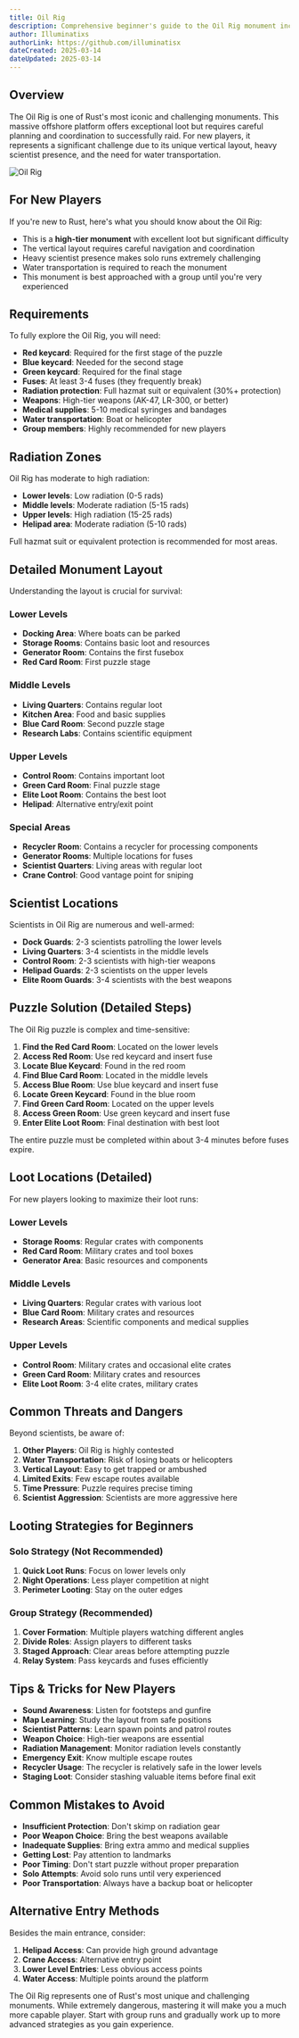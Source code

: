 ```yaml
---
title: Oil Rig
description: Comprehensive beginner's guide to the Oil Rig monument including layout, puzzle solutions, and survival strategies for new Rust players.
author: Illuminatixs
authorLink: https://github.com/illuminatisx
dateCreated: 2025-03-14
dateUpdated: 2025-03-14
---
```


## Overview

The Oil Rig is one of Rust's most iconic and challenging monuments. This massive offshore platform offers exceptional loot but requires careful planning and coordination to successfully raid. For new players, it represents a significant challenge due to its unique vertical layout, heavy scientist presence, and the need for water transportation.

![Oil Rig](/wiki/image/monuments/oil-rig.jpg)

## For New Players

If you're new to Rust, here's what you should know about the Oil Rig:

- This is a **high-tier monument** with excellent loot but significant difficulty
- The vertical layout requires careful navigation and coordination
- Heavy scientist presence makes solo runs extremely challenging
- Water transportation is required to reach the monument
- This monument is best approached with a group until you're very experienced

## Requirements

To fully explore the Oil Rig, you will need:

- **Red keycard**: Required for the first stage of the puzzle
- **Blue keycard**: Needed for the second stage
- **Green keycard**: Required for the final stage
- **Fuses**: At least 3-4 fuses (they frequently break)
- **Radiation protection**: Full hazmat suit or equivalent (30%+ protection)
- **Weapons**: High-tier weapons (AK-47, LR-300, or better)
- **Medical supplies**: 5-10 medical syringes and bandages
- **Water transportation**: Boat or helicopter
- **Group members**: Highly recommended for new players

## Radiation Zones

Oil Rig has moderate to high radiation:

- **Lower levels**: Low radiation (0-5 rads)
- **Middle levels**: Moderate radiation (5-15 rads)
- **Upper levels**: High radiation (15-25 rads)
- **Helipad area**: Moderate radiation (5-10 rads)

Full hazmat suit or equivalent protection is recommended for most areas.

## Detailed Monument Layout

Understanding the layout is crucial for survival:

### Lower Levels
- **Docking Area**: Where boats can be parked
- **Storage Rooms**: Contains basic loot and resources
- **Generator Room**: Contains the first fusebox
- **Red Card Room**: First puzzle stage

### Middle Levels
- **Living Quarters**: Contains regular loot
- **Kitchen Area**: Food and basic supplies
- **Blue Card Room**: Second puzzle stage
- **Research Labs**: Contains scientific equipment

### Upper Levels
- **Control Room**: Contains important loot
- **Green Card Room**: Final puzzle stage
- **Elite Loot Room**: Contains the best loot
- **Helipad**: Alternative entry/exit point

### Special Areas
- **Recycler Room**: Contains a recycler for processing components
- **Generator Rooms**: Multiple locations for fuses
- **Scientist Quarters**: Living areas with regular loot
- **Crane Control**: Good vantage point for sniping

## Scientist Locations

Scientists in Oil Rig are numerous and well-armed:

- **Dock Guards**: 2-3 scientists patrolling the lower levels
- **Living Quarters**: 3-4 scientists in the middle levels
- **Control Room**: 2-3 scientists with high-tier weapons
- **Helipad Guards**: 2-3 scientists on the upper levels
- **Elite Room Guards**: 3-4 scientists with the best weapons

## Puzzle Solution (Detailed Steps)

The Oil Rig puzzle is complex and time-sensitive:

1. **Find the Red Card Room**: Located on the lower levels
2. **Access Red Room**: Use red keycard and insert fuse
3. **Locate Blue Keycard**: Found in the red room
4. **Find Blue Card Room**: Located in the middle levels
5. **Access Blue Room**: Use blue keycard and insert fuse
6. **Locate Green Keycard**: Found in the blue room
7. **Find Green Card Room**: Located on the upper levels
8. **Access Green Room**: Use green keycard and insert fuse
9. **Enter Elite Loot Room**: Final destination with best loot

The entire puzzle must be completed within about 3-4 minutes before fuses expire.

## Loot Locations (Detailed)

For new players looking to maximize their loot runs:

### Lower Levels
- **Storage Rooms**: Regular crates with components
- **Red Card Room**: Military crates and tool boxes
- **Generator Area**: Basic resources and components

### Middle Levels
- **Living Quarters**: Regular crates with various loot
- **Blue Card Room**: Military crates and resources
- **Research Areas**: Scientific components and medical supplies

### Upper Levels
- **Control Room**: Military crates and occasional elite crates
- **Green Card Room**: Military crates and resources
- **Elite Loot Room**: 3-4 elite crates, military crates

## Common Threats and Dangers

Beyond scientists, be aware of:

1. **Other Players**: Oil Rig is highly contested
2. **Water Transportation**: Risk of losing boats or helicopters
3. **Vertical Layout**: Easy to get trapped or ambushed
4. **Limited Exits**: Few escape routes available
5. **Time Pressure**: Puzzle requires precise timing
6. **Scientist Aggression**: Scientists are more aggressive here

## Looting Strategies for Beginners

### Solo Strategy (Not Recommended)
1. **Quick Loot Runs**: Focus on lower levels only
2. **Night Operations**: Less player competition at night
3. **Perimeter Looting**: Stay on the outer edges

### Group Strategy (Recommended)
1. **Cover Formation**: Multiple players watching different angles
2. **Divide Roles**: Assign players to different tasks
3. **Staged Approach**: Clear areas before attempting puzzle
4. **Relay System**: Pass keycards and fuses efficiently

## Tips & Tricks for New Players

- **Sound Awareness**: Listen for footsteps and gunfire
- **Map Learning**: Study the layout from safe positions
- **Scientist Patterns**: Learn spawn points and patrol routes
- **Weapon Choice**: High-tier weapons are essential
- **Radiation Management**: Monitor radiation levels constantly
- **Emergency Exit**: Know multiple escape routes
- **Recycler Usage**: The recycler is relatively safe in the lower levels
- **Staging Loot**: Consider stashing valuable items before final exit

## Common Mistakes to Avoid

- **Insufficient Protection**: Don't skimp on radiation gear
- **Poor Weapon Choice**: Bring the best weapons available
- **Inadequate Supplies**: Bring extra ammo and medical supplies
- **Getting Lost**: Pay attention to landmarks
- **Poor Timing**: Don't start puzzle without proper preparation
- **Solo Attempts**: Avoid solo runs until very experienced
- **Poor Transportation**: Always have a backup boat or helicopter

## Alternative Entry Methods

Besides the main entrance, consider:

1. **Helipad Access**: Can provide high ground advantage
2. **Crane Access**: Alternative entry point
3. **Lower Level Entries**: Less obvious access points
4. **Water Access**: Multiple points around the platform

The Oil Rig represents one of Rust's most unique and challenging monuments. While extremely dangerous, mastering it will make you a much more capable player. Start with group runs and gradually work up to more advanced strategies as you gain experience. 